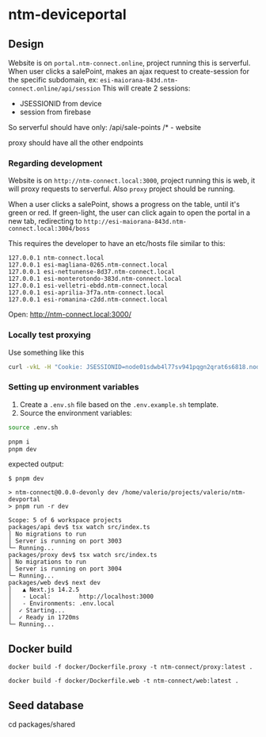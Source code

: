 # ntm-deviceportal

## Design

Website is on `portal.ntm-connect.online`, project running this is serverful.
When user clicks a salePoint, makes an ajax request to create-session for the specific subdomain, ex: `esi-maiorana-843d.ntm-connect.online/api/session`
This will create 2 sessions:

- JSESSIONID from device
- session from firebase

So serverful should have only:
/api/sale-points
/\* - website

proxy should have all the other endpoints

### Regarding development

Website is on `http://ntm-connect.local:3000`, project running this is web, it will proxy requests to serverful.
Also `proxy` project should be running.

When a user clicks a salePoint, shows a progress on the table, until it's green or red.
If green-light, the user can click again to open the portal in a new tab, redirecting to `http://esi-maiorana-843d.ntm-connect.local:3004/boss`

This requires the developer to have an etc/hosts file similar to this:

```text
127.0.0.1 ntm-connect.local
127.0.0.1 esi-magliana-0265.ntm-connect.local
127.0.0.1 esi-nettunense-8d37.ntm-connect.local
127.0.0.1 esi-monterotondo-383d.ntm-connect.local
127.0.0.1 esi-velletri-ebdd.ntm-connect.local
127.0.0.1 esi-aprilia-3f7a.ntm-connect.local
127.0.0.1 esi-romanina-c2dd.ntm-connect.local
```

Open: http://ntm-connect.local:3000/

### Locally test proxying

Use something like this

```bash
curl -vkL -H "Cookie: JSESSIONID=node01sdwb4l77sv941pqgn2qrat6s6818.node0;" https://94.138.189.89/boss/
```

### Setting up environment variables

1. Create a `.env.sh` file based on the `.env.example.sh` template.
2. Source the environment variables:

```bash
source .env.sh
```

```bash
pnpm i
pnpm dev
```

expected output:

```shell
$ pnpm dev

> ntm-connect@0.0.0-devonly dev /home/valerio/projects/valerio/ntm-devportal
> pnpm run -r dev

Scope: 5 of 6 workspace projects
packages/api dev$ tsx watch src/index.ts
│ No migrations to run
│ Server is running on port 3003
└─ Running...
packages/proxy dev$ tsx watch src/index.ts
│ No migrations to run
│ Server is running on port 3004
└─ Running...
packages/web dev$ next dev
│   ▲ Next.js 14.2.5
│   - Local:        http://localhost:3000
│   - Environments: .env.local
│  ✓ Starting...
│  ✓ Ready in 1720ms
└─ Running...
```

## Docker build

```shell
docker build -f docker/Dockerfile.proxy -t ntm-connect/proxy:latest .
```

```shell
docker build -f docker/Dockerfile.web -t ntm-connect/web:latest .
```

## Seed database
cd packages/shared
